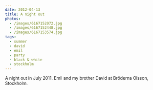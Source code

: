 ```yaml
---
date: 2012-04-13
title: A night out
photos:
  - /images/6167152072.jpg
  - /images/6167152448.jpg
  - /images/6167153574.jpg
tags:
  - summer
  - david
  - emil
  - party
  - black & white
  - stockholm
---
```


A night out in July 2011. Emil and my brother David at Bröderna Olsson, Stockholm.
